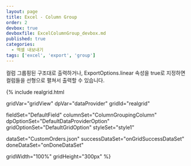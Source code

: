 ```yaml
---
layout: page
title: Excel - Column Group
order: 2
devbox: true
devboxfile: ExcelColumnGroup_devbox.md
published: true
categories:
  - 엑셀 내보내기
tags: ['excel', 'export', 'group']
---
```


컬럼 그룹핑된 구조대로 출력하거나, ExportOptions.linear 속성을 true로 지정하면 컬럼들을 선형으로 펼쳐서 출력할 수 있습니다.

<script>
var onGridSuccessDataSet = function(data, textStatus, jqXHR) {
  dataProvider.setRows(data);
}
var onDoneDataSet = function() {

}
</script>

{% include realgrid.html

  gridVar="gridView"
  dpVar="dataProvider"
  gridId="realgrid"

  fieldSet="DefaultField"
  columnSet="ColumnGroupingColumn"
  dpOptionSet="DefaultDataProviderOption"
  gridOptionSet="DefaultGridOption"
  styleSet="style1"

  dataSet="CustomOrders.json"
  successDataSet="onGridSuccessDataSet"
  doneDataSet="onDoneDataSet"

  gridWidth="100%"
  gridHeight="300px" %}